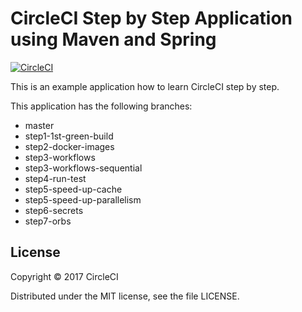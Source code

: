 # CircleCI Step by Step Application using Maven and Spring 
[![CircleCI](https://circleci.com/gh/kurumai/circleci-step-by-step/tree/step3-workflows.svg?style=svg)](https://circleci.com/gh/kurumai/circleci-step-by-step/tree/step3-workflows)

This is an example application how to learn CircleCI step by step.

This application has the following branches: 

- master
- step1-1st-green-build
- step2-docker-images
- step3-workflows
- step3-workflows-sequential
- step4-run-test
- step5-speed-up-cache
- step5-speed-up-parallelism
- step6-secrets
- step7-orbs

## License

Copyright © 2017 CircleCI

Distributed under the MIT license, see the file LICENSE.

